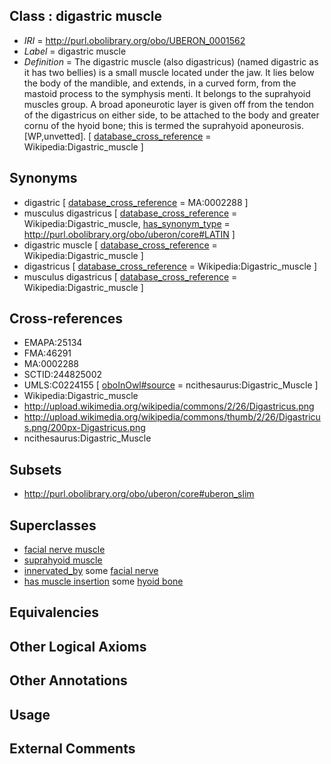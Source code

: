 
## Class : digastric muscle

 * *IRI* = http://purl.obolibrary.org/obo/UBERON_0001562
 * *Label* = digastric muscle
 * *Definition* = The digastric muscle (also digastricus) (named digastric as it has two bellies) is a small muscle located under the jaw. It lies below the body of the mandible, and extends, in a curved form, from the mastoid process to the symphysis menti. It belongs to the suprahyoid muscles group. A broad aponeurotic layer is given off from the tendon of the digastricus on either side, to be attached to the body and greater cornu of the hyoid bone; this is termed the suprahyoid aponeurosis. [WP,unvetted]. [ [database_cross_reference](../../ef/oboInOwl#hasDbXref.md) = Wikipedia:Digastric_muscle ]

## Synonyms

 * digastric [ [database_cross_reference](../../ef/oboInOwl#hasDbXref.md) = MA:0002288 ]
 * musculus digastricus [ [database_cross_reference](../../ef/oboInOwl#hasDbXref.md) = Wikipedia:Digastric_muscle, [has_synonym_type](../../pe/oboInOwl#hasSynonymType.md) = http://purl.obolibrary.org/obo/uberon/core#LATIN ]
 * digastric muscle [ [database_cross_reference](../../ef/oboInOwl#hasDbXref.md) = Wikipedia:Digastric_muscle ]
 * digastricus [ [database_cross_reference](../../ef/oboInOwl#hasDbXref.md) = Wikipedia:Digastric_muscle ]
 * musculus digastricus [ [database_cross_reference](../../ef/oboInOwl#hasDbXref.md) = Wikipedia:Digastric_muscle ]

## Cross-references

 * EMAPA:25134
 * FMA:46291
 * MA:0002288
 * SCTID:244825002
 * UMLS:C0224155 [ [oboInOwl#source](../../ce/oboInOwl#source.md) = ncithesaurus:Digastric_Muscle ]
 * Wikipedia:Digastric_muscle
 * http://upload.wikimedia.org/wikipedia/commons/2/26/Digastricus.png
 * http://upload.wikimedia.org/wikipedia/commons/thumb/2/26/Digastricus.png/200px-Digastricus.png
 * ncithesaurus:Digastric_Muscle

## Subsets

 * http://purl.obolibrary.org/obo/uberon/core#uberon_slim

## Superclasses

 * [facial nerve muscle](../../UBERON/77/UBERON_0001577.md)
 * [suprahyoid muscle](../../UBERON/71/UBERON_0008571.md)
 * [innervated_by](../../RO/05/RO_0002005.md) some [facial nerve](../../UBERON/47/UBERON_0001647.md)
 * [has muscle insertion](../../RO/73/RO_0002373.md) some [hyoid bone](../../UBERON/85/UBERON_0001685.md)

## Equivalencies


## Other Logical Axioms


## Other Annotations


## Usage


## External Comments

